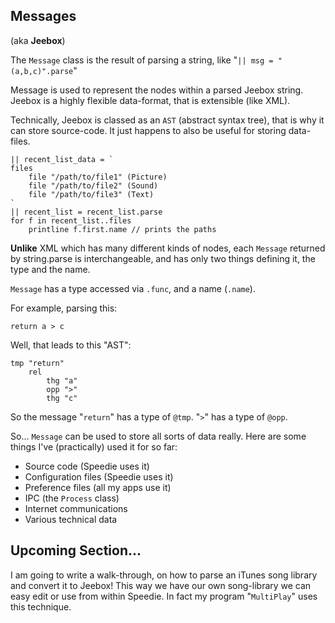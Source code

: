 ## Messages
(aka **Jeebox**)

The `Message` class is the result of parsing a string, like "`|| msg = "(a,b,c)".parse`"

Message is used to represent the nodes within a parsed Jeebox string. Jeebox is a highly flexible data-format, that is extensible (like XML).

Technically, Jeebox is classed as an `AST` (abstract syntax tree), that is why it can store source-code. It just happens to also be useful for storing data-files.


    || recent_list_data = `
    files
        file "/path/to/file1" (Picture)
        file "/path/to/file2" (Sound)
        file "/path/to/file3" (Text)
    `
    || recent_list = recent_list.parse
    for f in recent_list..files
        printline f.first.name // prints the paths
    
**Unlike** XML which has many different kinds of nodes, each `Message` returned by string.parse is interchangeable, and has only two things defining it, the type and the name.

`Message` has a type accessed via `.func`, and a name (`.name`).

For example, parsing this:

    return a > c

Well, that leads to this "AST":

    tmp "return"
    	rel 
    		thg "a"
    		opp ">"
    		thg "c"

So the message "`return`" has a type of `@tmp`. "`>`" has a type of `@opp`.

So... `Message` can be used to store all sorts of data really. Here are some things I've (practically) used it for so far:

* Source code (Speedie uses it)
* Configuration files (Speedie uses it)
* Preference files (all my apps use it)
* IPC (the `Process` class)
* Internet communications
* Various technical data

## Upcoming Section...

I am going to write a walk-through, on how to parse an iTunes song library and convert it to Jeebox! This way we have our own song-library we can easy edit or use from within Speedie. In fact my program "`MultiPlay`" uses this technique.

